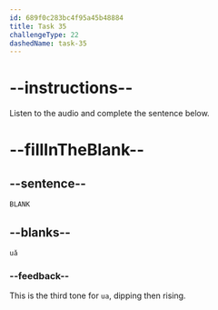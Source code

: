 ```yaml
---
id: 689f0c283bc4f95a45b48884
title: Task 35
challengeType: 22
dashedName: task-35
---
```


<!-- (Audio) A: uǎ -->

# --instructions--

Listen to the audio and complete the sentence below.

# --fillInTheBlank--

## --sentence--

`BLANK`

## --blanks--

`uǎ`

### --feedback--

This is the third tone for `ua`, dipping then rising.
